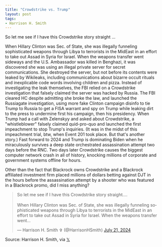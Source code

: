 ```yaml
---
title: "Crowdstrike vs. Trump"
layout: post
tags:
- Harrison H. Smith
---
```


So let me see if I have this Crowdstrike story straight ...

When Hillary Clinton was Sec. of State, she was illegally funneling sophisticated weapons through Libya to terrorists in the MidEast in an effort to take out Assad in Syria for Israel. When the weapons transfer went sideways and the U.S. Ambassador was killed in Benghazi, it was discovered she was using an illegal private server for secret communications. She destroyed the server, but not before its contents were leaked by Wikileaks, including communications about bizarre occult rituals and inexplicable code words involving children and pizza. Instead of investigating the leak themselves, the FBI relied on a Crowdstrike investigation that falsely claimed the server was hacked by Russia. The FBI cleared HC despite admitting she broke the law, and launched the Russiagate investigation, using more fake Clinton campaign disinfo to tie Trump to Russia to get a FISA warrant and spy on Trump while leaking dirt to the press to undermine first his campaign, then his presidency. When Trump had a call with Zelenskyy and asked about Crowdstrike, a "whistleblower" falsely claimed quid-pro-quo and launched the first impeachment to stop Trump's inquiries. (It was in the midst of this impeachment trial, btw, when Event 201 took place. But that's another story.) Fast forward to 2024 and Trump is dominating Biden when he miraculously survives a deep state orchestrated assassination attempt two days before the RNC. Two days later Crowdstrike causes the biggest computer network crash in all of history, knocking millions of corporate and government systems offline for hours.

Other than the fact that Blackrock owns Crowdstrike and a Blackrock affiliated investment firm placed millions of dollars betting against DJT in the hours before the assassination attempt by a shooter who was featured in a Blackrock promo, did I miss anything?

<blockquote class="twitter-tweet"><p lang="en" dir="ltr">So let me see if I have this Crowdstrike story straight….<br><br>When Hillary Clinton was Sec. of State, she was illegally funneling sophisticated weapons through Libya to terrorists in the MidEast in an effort to take out Assad in Syria for Israel. When the weapons transfer went…</p>&mdash; Harrison H. Smith ✞ (@HarrisonHSmith) <a href="https://twitter.com/HarrisonHSmith/status/1814863467901223360?ref_src=twsrc%5Etfw">July 21, 2024</a></blockquote> <script async src="https://platform.twitter.com/widgets.js" charset="utf-8"></script>

Source: Harrison H. Smith, via [𝕏](https://x.com)
